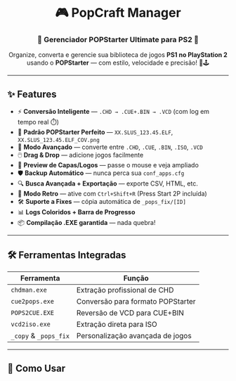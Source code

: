 <h1 align="center">🎮 PopCraft Manager </h1>
<h3 align="center">🚀 Gerenciador POPStarter Ultimate para PS2 🚀</h3>

<p align="center">
Organize, converta e gerencie sua biblioteca de jogos <b>PS1 no PlayStation 2</b> usando o <b>POPStarter</b> — com estilo, velocidade e precisão! 💾🕹️  
</p>

---

## ✨ Features
- ⚡ **Conversão Inteligente** — `.CHD → .CUE+.BIN → .VCD` (com log em tempo real ⏱️)  
- 📂 **Padrão POPStarter Perfeito** — `XX.SLUS_123.45.ELF`, `XX.SLUS_123.45.ELF_COV.png`  
- 🔄 **Modo Avançado** — converte entre `.CHD`, `.CUE`, `.BIN`, `.ISO`, `.VCD`  
- 🖱️ **Drag & Drop** — adicione jogos facilmente  
- 👀 **Preview de Capas/Logos** — passe o mouse e veja ampliado  
- 🛡️ **Backup Automático** — nunca perca sua `conf_apps.cfg`  
- 🔍 **Busca Avançada + Exportação** — exporte CSV, HTML, etc.  
- 🎨 **Modo Retro** — ative com `Ctrl+Shift+R` (Press Start 2P incluída)  
- 🛠️ **Suporte a Fixes** — cópia automática de `_pops_fix/[ID]`  
- 📊 **Logs Coloridos + Barra de Progresso**  
- 📦 **Compilação .EXE garantida** — nada quebra!  

---

## 🛠️ Ferramentas Integradas
| Ferramenta       | Função |
|------------------|--------|
| `chdman.exe`     | Extração profissional de CHD |
| `cue2pops.exe`   | Conversão para formato POPStarter |
| `POPS2CUE.EXE`   | Reversão de VCD para CUE+BIN |
| `vcd2iso.exe`    | Extração direta para ISO |
| `_copy` & `_pops_fix` | Personalização avançada de jogos |

---

## 🚀 Como Usar
